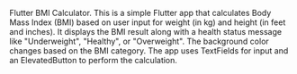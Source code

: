 Flutter BMI Calculator.       This is a simple Flutter app that calculates Body Mass Index (BMI) based on user input for weight (in kg) and height (in feet and inches). It displays the BMI result along with a health status message like "Underweight", "Healthy", or "Overweight". The background color changes based on the BMI category. The app uses TextFields for input and an ElevatedButton to perform the calculation.
